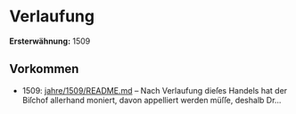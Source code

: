 # Verlaufung

**Ersterwähnung:** 1509

## Vorkommen
- 1509: [jahre/1509/README.md](../jahre/1509/README.md) – Nach Verlaufung dieſes Handels hat der Biſchof
allerhand moniert, davon appelliert werden müſſe, deshalb
Dr...
